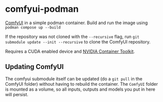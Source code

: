 # comfyui-podman

[ComfyUI](https://github.com/comfyanonymous/ComfyUI) in a simple podman container. Build and run the image using `podman compose up --build`

If the repository was not cloned with the `--recursive` flag, run `git submodule update --init --recursive` to clone the ComfyUI repository.

Requires a CUDA enabled device and [NVIDIA Container Toolkit](https://docs.nvidia.com/datacenter/cloud-native/container-toolkit/latest/cdi-support.html).

## Updating ComfyUI

The comfyui submodule itself can be updated (do a `git pull` in the ComfyUI folder) without having to rebuild the container. 
The `ComfyUI` folder is mounted as a volume, so all inputs, outputs and models you put in here will persist.
